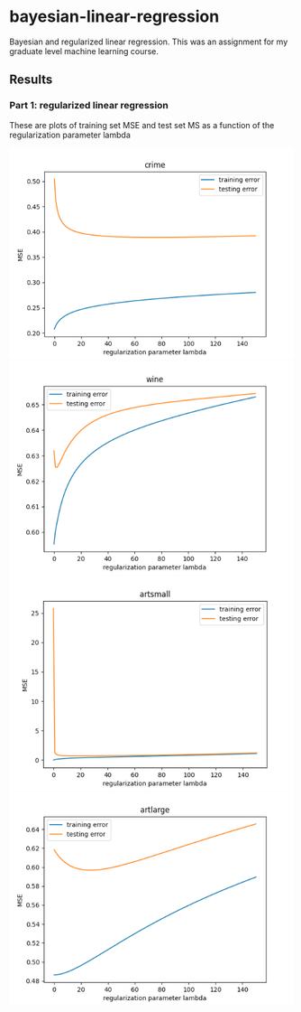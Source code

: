 # bayesian-linear-regression
Bayesian and regularized linear regression. This was an assignment for my graduate level machine learning course.

## Results
### Part 1: regularized linear regression
These are plots of training set MSE and test set MS as a function of the regularization parameter lambda

![alt text](https://github.com/bjmcshane/bayesian-linear-regression/blob/main/images/crime.png?raw=true)
![alt text](https://github.com/bjmcshane/bayesian-linear-regression/blob/main/images/wine.png?raw=true)
![alt text](https://github.com/bjmcshane/bayesian-linear-regression/blob/main/images/artsmall.png?raw=true)
![alt text](https://github.com/bjmcshane/bayesian-linear-regression/blob/main/images/artlarge.png?raw=true)
